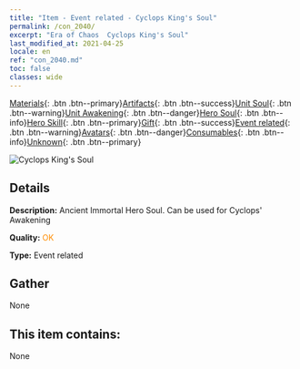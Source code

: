 ```yaml
---
title: "Item - Event related - Cyclops King's Soul"
permalink: /con_2040/
excerpt: "Era of Chaos  Cyclops King's Soul"
last_modified_at: 2021-04-25
locale: en
ref: "con_2040.md"
toc: false
classes: wide
---
```

 [Materials](/Items/){: .btn .btn--primary}[Artifacts](/Items/Artifacts/){: .btn .btn--success}[Unit Soul](/Items/UnitSoul/){: .btn .btn--warning}[Unit Awakening](/Items/UnitAwakening/){: .btn .btn--danger}[Hero Soul](/Items/HeroSoul/){: .btn .btn--info}[Hero Skill](/Items/HeroSkill/){: .btn .btn--primary}[Gift](/Items/Gift/){: .btn .btn--success}[Event related](/Items/Events/){: .btn .btn--warning}[Avatars](/Items/Avatars/){: .btn .btn--danger}[Consumables](/Items/Consumables/){: .btn .btn--info}[Unknown](/Items/Unknown/){: .btn .btn--primary}

 ![Cyclops King's Soul](/images/t/juexing_406.jpg)

## Details
 **Description:** Ancient Immortal Hero Soul. Can be used for Cyclops' Awakening

 **Quality:** <span style="color: #FF8C00">OK</span>

 **Type:** Event related

## Gather

  None

## This item contains:

  None

